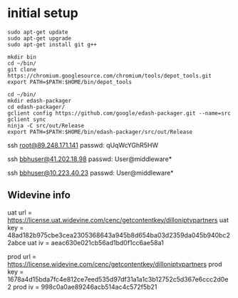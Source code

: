 # initial setup

    sudo apt-get update
    sudo apt-get upgrade
    sudo apt-get install git g++

    mkdir bin
    cd ~/bin/
    git clone https://chromium.googlesource.com/chromium/tools/depot_tools.git
    export PATH=$PATH:$HOME/bin/depot_tools

    cd ~/bin/
    mkdir edash-packager
    cd edash-packager/
    gclient config https://github.com/google/edash-packager.git --name=src
    gclient sync
    ninja -C src/out/Release
    export PATH=$PATH:$HOME/bin/edash-packager/src/out/Release

ssh root@89.248.171.141
passwd: qUqWcYGhR5HW

ssh bbhuser@41.202.18.98
passwd: User@middleware*

ssh bbhuser@10.223.40.23
passwd: User@middleware*

## Widevine info

uat url  = https://license.uat.widevine.com/cenc/getcontentkey/dilloniptvpartners
uat key  = 48ad182b975cbe3cea2305368643a945b8d654ba03d2359da045b940bc22abce
uat iv   = aeac630e021cb56ad1bd0f1cc6ae58a1

prod url = https://license.widevine.com/cenc/getcontentkey/dilloniptvpartners
prod key = 1678a4d15bda7fc4e812ce7eed535d97df31a1a1c3b12752c5d367e6ccc2d0e2
prod iv  = 998c0a0ae89246acb514ac4c572f5b21

